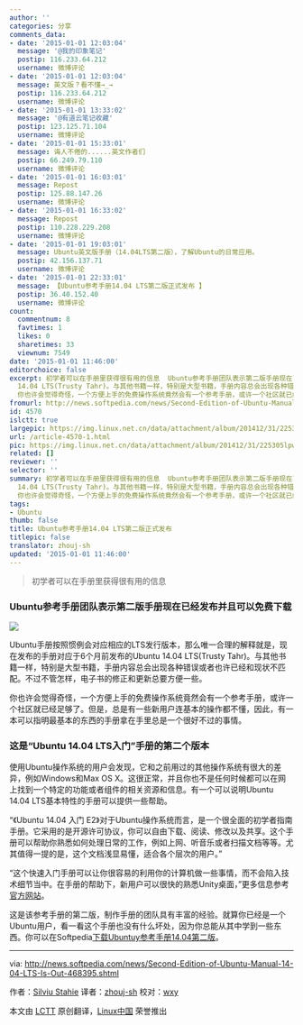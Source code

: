 ```yaml
---
author: ''
categories: 分享
comments_data:
- date: '2015-01-01 12:03:04'
  message: '@我的印象笔记'
  postip: 116.233.64.212
  username: 微博评论
- date: '2015-01-01 12:03:04'
  message: 英文版？看不懂→_→
  postip: 116.233.64.212
  username: 微博评论
- date: '2015-01-01 13:33:02'
  message: '@有道云笔记收藏'
  postip: 123.125.71.104
  username: 微博评论
- date: '2015-01-01 15:33:01'
  message: 诲人不倦的......英文作者们
  postip: 66.249.79.110
  username: 微博评论
- date: '2015-01-01 16:03:01'
  message: Repost
  postip: 125.88.147.26
  username: 微博评论
- date: '2015-01-01 16:33:02'
  message: Repost
  postip: 110.228.229.208
  username: 微博评论
- date: '2015-01-01 19:03:01'
  message: Ubuntu英文版手册（14.04LTS第二版），了解Ubuntu的日常应用。
  postip: 42.156.137.71
  username: 微博评论
- date: '2015-01-01 22:33:01'
  message: 【Ubuntu参考手册14.04 LTS第二版正式发布 】
  postip: 36.40.152.40
  username: 微博评论
count:
  commentnum: 8
  favtimes: 1
  likes: 0
  sharetimes: 33
  viewnum: 7549
date: '2015-01-01 11:46:00'
editorchoice: false
excerpt: 初学者可以在手册里获得很有用的信息  Ubuntu参考手册团队表示第二版手册现在已经发布并且可以免费下载  Ubuntu手册按照惯例会对应相应的LTS发行版本，那么唯一合理的解释就是，现在发布的手册对应于6个月前发布的Ubuntu
  14.04 LTS(Trusty Tahr)。与其他书籍一样，特别是大型书籍，手册内容总会出现各种错误或者也许已经和现状不匹配。不过不管怎样，电子书的修正和更新总要方便一些。
  你也许会觉得奇怪，一个方便上手的免费操作系统竟然会有一个参考手册，或许一个社区就已经足够了。但是，总是有一些新用户连基本的操作都不懂，因此，有
fromurl: http://news.softpedia.com/news/Second-Edition-of-Ubuntu-Manual-14-04-LTS-Is-Out-468395.shtml
id: 4570
islctt: true
largepic: https://img.linux.net.cn/data/attachment/album/201412/31/225305lpwsp0vvrpbpqw7m.jpg
url: /article-4570-1.html
pic: https://img.linux.net.cn/data/attachment/album/201412/31/225305lpwsp0vvrpbpqw7m.jpg.thumb.jpg
related: []
reviewer: ''
selector: ''
summary: 初学者可以在手册里获得很有用的信息  Ubuntu参考手册团队表示第二版手册现在已经发布并且可以免费下载  Ubuntu手册按照惯例会对应相应的LTS发行版本，那么唯一合理的解释就是，现在发布的手册对应于6个月前发布的Ubuntu
  14.04 LTS(Trusty Tahr)。与其他书籍一样，特别是大型书籍，手册内容总会出现各种错误或者也许已经和现状不匹配。不过不管怎样，电子书的修正和更新总要方便一些。
  你也许会觉得奇怪，一个方便上手的免费操作系统竟然会有一个参考手册，或许一个社区就已经足够了。但是，总是有一些新用户连基本的操作都不懂，因此，有
tags:
- Ubuntu
thumb: false
title: Ubuntu参考手册14.04 LTS第二版正式发布
titlepic: false
translator: zhouj-sh
updated: '2015-01-01 11:46:00'
---
```



> 
> 初学者可以在手册里获得很有用的信息
> 
> 
> 


### Ubuntu参考手册团队表示第二版手册现在已经发布并且可以免费下载


![](/data/attachment/album/201412/31/225305lpwsp0vvrpbpqw7m.jpg)


Ubuntu手册按照惯例会对应相应的LTS发行版本，那么唯一合理的解释就是，现在发布的手册对应于6个月前发布的Ubuntu 14.04 LTS(Trusty Tahr)。与其他书籍一样，特别是大型书籍，手册内容总会出现各种错误或者也许已经和现状不匹配。不过不管怎样，电子书的修正和更新总要方便一些。


你也许会觉得奇怪，一个方便上手的免费操作系统竟然会有一个参考手册，或许一个社区就已经足够了。但是，总是有一些新用户连基本的操作都不懂，因此，有一本可以指明最基本的东西的手册拿在手里总是一个很好不过的事情。


### 这是“Ubuntu 14.04 LTS入门”手册的第二个版本


使用Ubuntu操作系统的用户会发现，它和之前用过的其他操作系统有很大的差异，例如Windows和Max OS X。这很正常，并且你也不是任何时候都可以在网上找到一个特定的功能或者组件的相关资源和信息。有一个可以说明Ubuntu 14.04 LTS基本特性的手册可以提供一些帮助。


“《Ubuntu 14.04 入门 E2》对于Ubuntu操作系统而言，是一个很全面的初学者指南手册。它采用的是开源许可协议，你可以自由下载、阅读、修改以及共享。这个手册可以帮助你熟悉如何处理日常的工作，例如上网、听音乐或者扫描文档等等。尤其值得一提的是，这个文档浅显易懂，适合各个层次的用户。”


“这个快速入门手册可以让你很容易的利用你的计算机做一些事情，而不会陷入技术细节当中。在手册的帮助下，新用户可以很快的熟悉Unity桌面，”更多信息参考[官方网站](http://ubuntu-manual.org/)。


这是该参考手册的第二版，制作手册的团队具有丰富的经验。就算你已经是一个Ubuntu用户，看一看这个手册也没有什么坏处，因为你总能从其中学到一些东西。你可以在Softpedia[下载Ubuntuy参考手册14.04第二版](http://linux.softpedia.com/get/Documentation/Ubuntu-Manual-53530.shtml)。




---


via: <http://news.softpedia.com/news/Second-Edition-of-Ubuntu-Manual-14-04-LTS-Is-Out-468395.shtml>


作者：[Silviu Stahie](http://news.softpedia.com/editors/browse/silviu-stahie) 译者：[zhouj-sh](https://github.com/zhouj-sh) 校对：[wxy](https://github.com/wxy)


本文由 [LCTT](https://github.com/LCTT/TranslateProject) 原创翻译，[Linux中国](http://linux.cn/) 荣誉推出
